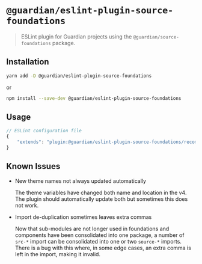 # `@guardian/eslint-plugin-source-foundations`

> ESLint plugin for Guardian projects using the `@guardian/source-foundations` package.

## Installation

```bash
yarn add -D @guardian/eslint-plugin-source-foundations
```

or

```bash
npm install --save-dev @guardian/eslint-plugin-source-foundations
```

## Usage

```js
// ESLint configuration file
{
    "extends": "plugin:@guardian/eslint-plugin-source-foundations/recommended"
}
```

## Known Issues

-   New theme names not always updated automatically

    The theme variables have changed both name and location in the v4. The plugin should automatically update both but sometimes this does not work.

-   Import de-duplication sometimes leaves extra commas

    Now that sub-modules are not longer used in foundations and components have been consolidated into one package, a number of `src-*` import can be consolidated into one or two `source-*` imports. There is a bug with this where, in some edge cases, an extra comma is left in the import, making it invalid.
